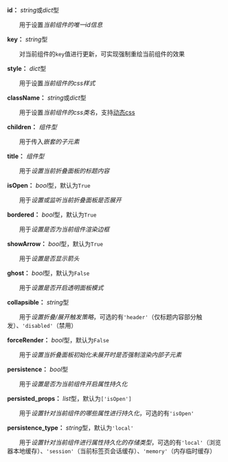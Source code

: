**id：** *string*或*dict*型

　　用于设置*当前组件的唯一id信息*

**key：** *string*型

　　对当前组件的`key`值进行更新，可实现强制重绘当前组件的效果

**style：** *dict*型

　　用于设置*当前组件的css样式*

**className：** *string*或*dict*型

　　用于设置*当前组件的css类名*，支持[动态css](/advanced-classname)

**children：** *组件型*

　　用于传入*嵌套的子元素*

**title：** *组件型*

　　用于*设置当前折叠面板的标题内容*

**isOpen：** *bool*型，默认为`True`

　　用于*设置或监听当前折叠面板是否展开*

**bordered：** *bool*型，默认为`True`

　　用于*设置是否为当前组件渲染边框*

**showArrow：** *bool*型，默认为`True`

　　用于*设置是否显示箭头*

**ghost：** *bool*型，默认为`False`

　　用于*设置是否开启透明面板模式*

**collapsible：** *string*型

　　用于*设置折叠/展开触发策略*，可选的有`'header'`（仅标题内容部分触发）、`'disabled'`（禁用）

**forceRender：** *bool*型，默认为`False`

　　用于*设置当折叠面板初始化未展开时是否强制渲染内部子元素*

**persistence：** *bool*型

　　用于*设置是否为当前组件开启属性持久化*

**persisted_props：** *list*型，默认为`['isOpen']`

　　用于*设置针对当前组件的哪些属性进行持久化*，可选的有`'isOpen'`

**persistence_type：** *string*型，默认为`'local'`

　　用于*设置针对当前组件进行属性持久化的存储类型*，可选的有`'local'`（浏览器本地缓存）、`'session'`（当前标签页会话缓存）、`'memory'`（内存临时缓存）